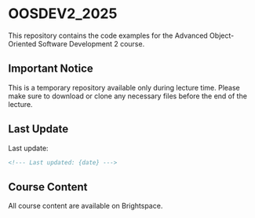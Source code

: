 # OOSDEV2_2025

This repository contains the code examples for the Advanced Object-Oriented Software Development 2 course.

## Important Notice

This is a temporary repository available only during lecture time. Please make sure to download or clone any necessary files before the end of the lecture.

## Last Update

Last update:
```markdown
<!--- Last updated: {date} --->
```

## Course Content

All course content are available on Brightspace.

